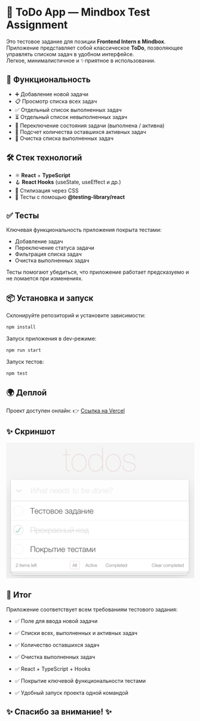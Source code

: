 # 📝 ToDo App — Mindbox Test Assignment

Это тестовое задание для позиции **Frontend Intern в Mindbox**.  
Приложение представляет собой классическое **ToDo**, позволяющее управлять списком задач в удобном интерфейсе.  
Легкое, минималистичное и ✨приятное в использовании.



## 🚀 Функциональность

- ➕ Добавление новой задачи  
- 📋 Просмотр списка всех задач  
- ✅ Отдельный список выполненных задач  
- ⏳ Отдельный список невыполненных задач  
- 🔄 Переключение состояния задачи (выполнена / активна)  
- 🔢 Подсчет количества оставшихся активных задач  
- 🧹 Очистка списка выполненных задач  



## 🛠️ Стек технологий

- ⚛️ **React** + **TypeScript**  
- 🪝 **React Hooks** (useState, useEffect и др.)  
- 🎨 Стилизация через CSS  
- 🧪 Тесты с помощью **@testing-library/react**  


## ✅ Тесты

Ключевая функциональность приложения покрыта тестами:  
- Добавление задач  
- Переключение статуса задачи  
- Фильтрация списка задач  
- Очистка выполненных задач  

Тесты помогают убедиться, что приложение работает предсказуемо и не ломается при изменениях.


## 📦 Установка и запуск

Склонируйте репозиторий и установите зависимости:

```bash
npm install
```

Запуск приложения в dev-режиме:

```bash
npm run start
```

Запуск тестов:

```bash
npm test
```

## 🌍 Деплой
Проект доступен онлайн:
👉 [Ссылка на Vercel](https://mindbox-todo-teal.vercel.app/)

## ✨ Скриншот

![Mindbox is beautiful!](/mindbox.png "Mindbox ToDo App")

## 🎯 Итог

Приложение соответствует всем требованиям тестового задания:

- ✅ Поле для ввода новой задачи

- ✅ Списки всех, выполненных и активных задач

- ✅ Количество оставшихся задач

- ✅ Очистка выполненных задач

- ✅ React + TypeScript + Hooks

- ✅ Покрытие ключевой функциональности тестами

- ✅ Удобный запуск проекта одной командой

## ✨ Спасибо за внимание! ✨
